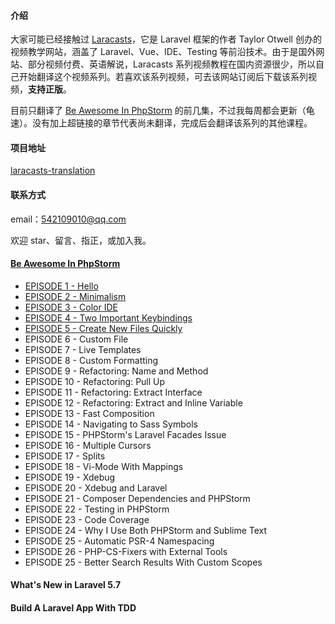 #### 介绍
大家可能已经接触过 [Laracasts](https://laracasts.com/)，它是 Laravel 框架的作者 Taylor Otwell 创办的视频教学网站，涵盖了 Laravel、Vue、IDE、Testing 等前沿技术。由于是国外网站、部分视频付费、英语解说，Laracasts 系列视频教程在国内资源很少，所以自己开始翻译这个视频系列。若喜欢该系列视频，可去该网站订阅后下载该系列视频，**支持正版**。

目前只翻译了  [Be Awesome In PhpStorm](https://laracasts.com/series/how-to-be-awesome-in-phpstorm)  的前几集，不过我每周都会更新（龟速）。没有加上超链接的章节代表尚未翻译，完成后会翻译该系列的其他课程。


#### 项目地址
 [laracasts-translation](https://github.com/SakyaVarro/laracasts-translation)

#### 联系方式
email：542109010@qq.com

欢迎 star、留言、指正，或加入我。

#### [Be Awesome In PhpStorm](https://v.youku.com/v_show/id_XMzk5OTc0MzkyMA==.html?spm=a2hzp.8253876.0.0&f=52028682)

- [EPISODE 1 - Hello](https://v.youku.com/v_show/id_XMzk5OTc0MzkyMA==.html?spm=a2h0j.11185381.listitem_page1.5!4~A)
- [EPISODE 2 - Minimalism](https://v.youku.com/v_show/id_XNDAwNDg2Nzc4OA==.html?spm=a2h0j.11185381.listitem_page1.5!2~A)
- [EPISODE 3 - Color IDE](https://www.bilibili.com/video/av40373744/)
- [EPISODE 4 - Two Important Keybindings](https://v.youku.com/v_show/id_XNDAwNDk1NTI5Ng==.html?spm=a2h3j.8428770.3416059.1)
- [EPISODE 5 - Create New Files Quickly](https://www.bilibili.com/video/av40376367/)
- EPISODE 6 - Custom File 
- EPISODE 7 - Live Templates
- EPISODE 8 - Custom Formatting
- EPISODE 9 - Refactoring: Name and Method
- EPISODE 10 - Refactoring: Pull Up
- EPISODE 11 - Refactoring: Extract Interface
- EPISODE 12 - Refactoring: Extract and Inline Variable
- EPISODE 13 - Fast Composition
- EPISODE 14 - Navigating to Sass Symbols
- EPISODE 15 - PHPStorm's Laravel Facades Issue
- EPISODE 16 - Multiple Cursors
- EPISODE 17 - Splits
- EPISODE 18 - Vi-Mode With Mappings
- EPISODE 19 - Xdebug
- EPISODE 20 - Xdebug and Laravel
- EPISODE 21 - Composer Dependencies and PHPStorm
- EPISODE 22 - Testing in PHPStorm
- EPISODE 23 - Code Coverage
- EPISODE 24 - Why I Use Both PHPStorm and Sublime Text
- EPISODE 25 - Automatic PSR-4 Namespacing
- EPISODE 26 - PHP-CS-Fixers with External Tools
- EPISODE 25 - Better Search Results With Custom Scopes

#### What's New in Laravel 5.7

#### Build A Laravel App With TDD
